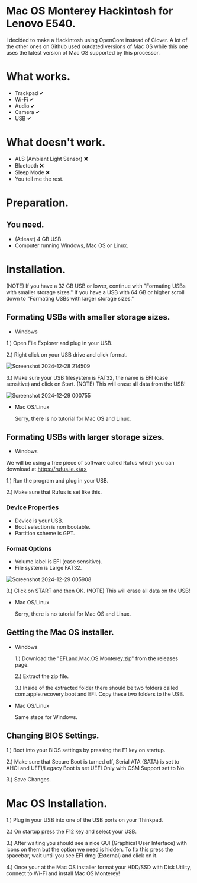 # Mac OS Monterey Hackintosh for Lenovo E540.
I decided to make a Hackintosh using OpenCore instead of Clover. A lot of the other ones on Github used outdated versions of Mac OS while this one uses the latest version of Mac OS supported by this processor.

# What works.
* Trackpad ✔
* Wi-Fi ✔
* Audio ✔
* Camera ✔
* USB ✔

# What doesn't work.
* ALS (Ambiant Light Sensor) ❌
* Bluetooth ❌
* Sleep Mode ❌
* You tell me the rest.

# Preparation.
## You need.
* (Atleast) 4 GB USB.
* Computer running Windows, Mac OS or Linux.

# Installation.
(NOTE) If you have a 32 GB USB or lower, continue with "Formating USBs with smaller storage sizes." If you have a USB with 64 GB or higher scroll down to "Formating USBs with larger storage sizes."

## Formating USBs with smaller storage sizes.
* Windows

1.) Open File Explorer and plug in your USB.

2.) Right click on your USB drive and click format.
 
![Screenshot 2024-12-28 214509](https://github.com/user-attachments/assets/17261f1f-1901-4035-8dd2-0efa5e849572)

3.) Make sure your USB filesystem is FAT32, the name is EFI (case sensitive) and click on Start. (NOTE) This will erase all data from the USB!

![Screenshot 2024-12-29 000755](https://github.com/user-attachments/assets/913ba9f3-ef19-49e9-9f11-be5f86d5c042)

* Mac OS/Linux

  Sorry, there is no tutorial for Mac OS and Linux.

## Formating USBs with larger storage sizes.
* Windows

We will be using a free piece of software called Rufus which you can download at <a href="https://rufus.ie" target="_blank">https://rufus.ie.</a>

1.) Run the program and plug in your USB.

2.) Make sure that Rufus is set like this.

### Device Properties

* Device is your USB.
* Boot selection is non bootable.
* Partition scheme is GPT.

### Format Options

* Volume label is EFI (case sensitive).
* File system is Large FAT32.

![Screenshot 2024-12-29 005908](https://github.com/user-attachments/assets/d5ea7fd6-239d-47f7-9be2-430e279990d9)

3.) Click on START and then OK. (NOTE) This will erase all data on the USB!

* Mac OS/Linux

  Sorry, there is no tutorial for Mac OS and Linux.

## Getting the Mac OS installer.

* Windows

  1.) Download the "EFI.and.Mac.OS.Monterey.zip" from the releases page.

  2.) Extract the zip file.

  3.) Inside of the extracted folder there should be two folders called com.apple.recovery.boot and EFI. Copy these two folders to the USB.

* Mac OS/Linux

  Same steps for Windows.

## Changing BIOS Settings.

1.) Boot into your BIOS settings by pressing the F1 key on startup.

2.) Make sure that Secure Boot is turned off, Serial ATA (SATA) is set to AHCI and UEFI/Legacy Boot is set UEFI Only with CSM Support set to No.

3.) Save Changes.

# Mac OS Installation.

1.) Plug in your USB into one of the USB ports on your Thinkpad.

2.) On startup press the F12 key and select your USB.

3.) After waiting you should see a nice GUI (Graphical User Interface) with icons on them but the option we need is hidden. To fix this press the spacebar, wait until you see EFI dmg (External) and click on it.

4.) Once your at the Mac OS installer format your HDD/SSD with Disk Utility, connect to Wi-Fi and install Mac OS Monterey!
